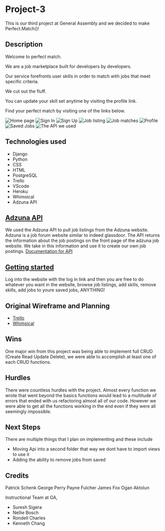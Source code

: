 # Project-3
This is our third project at General Assembly and we decided to make Perfect.Match()! 

## Description 
Welcome to perfect match.

We are a job marketplace built for developers by developers.

Our service forefronts user skills in order to match with jobs that meet specific criteria.

We cut out the fluff.

You can update your skill set anytime by visiting the profile link.

Find your perfect match by visiting one of the links below.

![Home page](https://i.imgur.com/d5cAxte.png)
![Sign In](https://i.imgur.com/djBj8p7.png)
![Sign Up](https://i.imgur.com/yQ0Wr0O.png)
![Job listing](https://i.imgur.com/nNgB5w3.png)
![Job matches](https://i.imgur.com/NtW0Z8u.png)
![Profile](https://i.imgur.com/T7PHycP.png)
![Saved Jobs](https://i.imgur.com/QL1eaql.png) 
![The API we used](https://i.imgur.com/Y3gjKwQ.png)

## Technologies used 
* Django
* Python
* CSS
* HTML
* PostgreSQL
* Trello
* VScode
* Heroku
* Whimsical
* Adzuna API

## [Adzuna API](https://developer.adzuna.com/)
We used the Adzuna API to pull job listings from the Adzuna website. Adzuna is a job forum website similar to indeed glassdoor. The API returns the information about the job postings on the front page of the adzuna job website. We take in this information and use it to create our own job postings.
[Documentation for API](https://developer.adzuna.com/overview)

## [Getting started ](https://perfectmatchskills.herokuapp.com/job-listings/)
Log into the website with the log in link and then you are free to do whatever you want in the website, browse job listings, add skills, remove skills, add jobs to youre saved jobs, ANYTHING!

## Original Wireframe and Planning 
* [Trello](https://trello.com/b/YbLVf3RD/project-3#)
* [Whimsical](https://whimsical.com/crud-grand-garage-4KdaPAfvXYjCUS8wwc8yUG)

## Wins 
One major win from this project was being able to implement full CRUD (Create Read Update Delete), we were able to accomplish at least one of each CRUD functions.

## Hurdles 
There were countless hurdles with the project. Almost every function we wrote that went beyond the basics functions would lead to a multitude of errors that ended with us refactoring almost all of our code. However we were able to get all the functions working in the end even if they were all seemingly impossible.

## Next Steps 
There are multiple things that I plan on implementing and these include 
* Moving Api into a second folder that way we dont have to import views to use it 
* Adding the ability to remove jobs from saved 

## Credits 
Patrick Schenk
George Perry 
Payne Fulcher 
James Fox 
Ogan Aktolun

Instructional Team at GA, 
* Suresh Sigera 
* Nellie Bosch 
* Rondell Charles 
* Kenneth Chang

